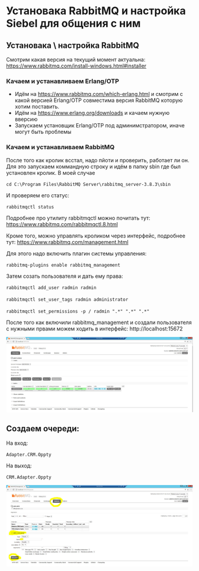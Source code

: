 # Установака RabbitMQ и настройка Siebel для общения с ним

## Установака \ настройка RabbitMQ
Смотрим какая версия на текущий момент актуальна: 
https://www.rabbitmq.com/install-windows.html#installer

### Качаем и устанавливаем Erlang/OTP 
* Идём на https://www.rabbitmq.com/which-erlang.html и смотрим с какой версией Erlang/OTP совместима версия RabbitMQ которую хотим поставить.
* Идём на https://www.erlang.org/downloads и качаем нужную вверсию
* Запускаем установщик Erlang/OTP под админимстратором, иначе могут быть проблемы

### Качаем и устанавливаем RabbitMQ
После того как кролик всстал, надо пйоти и проверить, работает ли он. Для это запускаем коммандную строку и идём в папку sbin где был установлен кролик. В моей случае
```
cd C:\Program Files\RabbitMQ Server\rabbitmq_server-3.8.3\sbin
```
И проверяем его статус:
```
rabbitmqctl status
```
Подробнее про утилиту rabbitmqctl можно почитать тут: https://www.rabbitmq.com/rabbitmqctl.8.html

Кроме того, можно управлять кроликом через  интерфейс, подробнее тут: https://www.rabbitmq.com/management.html

Для этого надо включить плагин системы управления:
```
rabbitmq-plugins enable rabbitmq_management
```
Затем созать пользователя и дать ему права:
```
rabbitmqctl add_user radmin radmin

rabbitmqctl set_user_tags radmin administrator

rabbitmqctl set_permissions -p / radmin ".*" ".*" ".*"

```
После того как включили rabbitmq_management и создали пользователя с нужными првами можем ходить в интерфейс: http://localhost:15672

![rabbit_mq_homepage.JPG](https://github.com/adm-8/siebel/blob/master/RabbitMQ/img/rabbit_mq_homepage.JPG?raw=true)

## Создаем очереди:
На вход:
```
Adapter.CRM.Oppty
```
На выход:
```
CRM.Adapter.Oppty
```
![rabbit_mq_add_queue.JPG](https://github.com/adm-8/siebel/blob/master/RabbitMQ/img/rabbit_mq_add_queue.JPG?raw=true)
